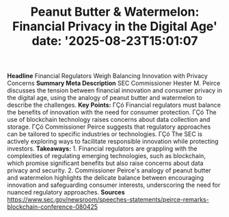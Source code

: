 ﻿---
title: "Peanut Butter & Watermelon: Financial Privacy in the Digital Age'
date: '2025-08-23T15:01:07"
category: "Markets"
summary: ""
slug: "peanut butter  watermelon financial privacy in the digital a"
source_urls:
  - "https://www.sec.gov/newsroom/speeches-statements/peirce-remarks-blockchain-conference-080425"
seo:
  title: "Peanut Butter & Watermelon: Financial Privacy in the Digital Age | Hash n Hedge'
  description: '"
  keywords: ["news", "markets", "brief"]
---
**Headline** Financial Regulators Weigh Balancing Innovation with Privacy Concerns  **Summary Meta Description** SEC Commissioner Hester M. Peirce discusses the tension between financial innovation and consumer privacy in the digital age, using the analogy of peanut butter and watermelon to describe the challenges.  **Key Points:**  ΓÇó Financial regulators must balance the benefits of innovation with the need for consumer protection. ΓÇó The use of blockchain technology raises concerns about data collection and storage. ΓÇó Commissioner Peirce suggests that regulatory approaches can be tailored to specific industries or technologies. ΓÇó The SEC is actively exploring ways to facilitate responsible innovation while protecting investors.  **Takeaways:**  1. Financial regulators are grappling with the complexities of regulating emerging technologies, such as blockchain, which promise significant benefits but also raise concerns about data privacy and security. 2. Commissioner Peirce's analogy of peanut butter and watermelon highlights the delicate balance between encouraging innovation and safeguarding consumer interests, underscoring the need for nuanced regulatory approaches.  **Sources** https://www.sec.gov/newsroom/speeches-statements/peirce-remarks-blockchain-conference-080425 
